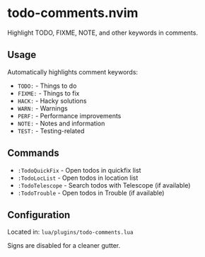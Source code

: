 # todo-comments.nvim

Highlight TODO, FIXME, NOTE, and other keywords in comments.

## Usage

Automatically highlights comment keywords:

- `TODO:` - Things to do
- `FIXME:` - Things to fix
- `HACK:` - Hacky solutions
- `WARN:` - Warnings
- `PERF:` - Performance improvements
- `NOTE:` - Notes and information
- `TEST:` - Testing-related

## Commands

- `:TodoQuickFix` - Open todos in quickfix list
- `:TodoLocList` - Open todos in location list
- `:TodoTelescope` - Search todos with Telescope (if available)
- `:TodoTrouble` - Open todos in Trouble (if available)

## Configuration

Located in: `lua/plugins/todo-comments.lua`

Signs are disabled for a cleaner gutter.
